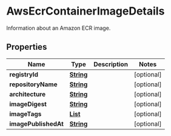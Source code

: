 

# AwsEcrContainerImageDetails

Information about an Amazon ECR image.

## Properties

| Name | Type | Description | Notes |
|------------ | ------------- | ------------- | -------------|
|**registryId** | [**String**](String.md) |  |  [optional] |
|**repositoryName** | [**String**](String.md) |  |  [optional] |
|**architecture** | [**String**](String.md) |  |  [optional] |
|**imageDigest** | [**String**](String.md) |  |  [optional] |
|**imageTags** | [**List**](List.md) |  |  [optional] |
|**imagePublishedAt** | [**String**](String.md) |  |  [optional] |



